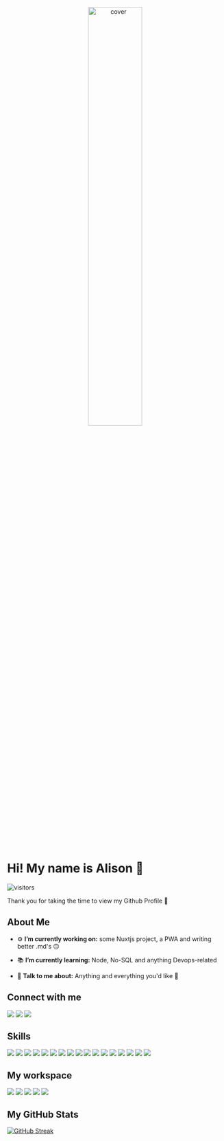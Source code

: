 <div align="center">
<img width="auto" height = "50%" src="https://res.cloudinary.com/dhlpkwga4/image/upload/v1627197433/resized-brand-logo_wiarjf.svg" alt="cover" />
</div>

<h1>  Hi! My name is Alison 🦄 </h1>
<p align='center'>

![visitors](https://visitor-badge.glitch.me/badge?page_id=AlisonV2.AlisonV2)

</p>
<div size='25px'> Thank you for taking the time to view my Github Profile 🤩
</div>


<h2> About Me </h2>

- ⚙️ **I’m currently working on:** some Nuxtjs project, a PWA and writing better .md's 🙃

- 📚 **I’m currently learning:** Node, No-SQL and anything Devops-related

- 💬 **Talk to me about:** Anything and everything you'd like 🤪

<h2> Connect with me </h2>

<a href="https://www.linkedin.com/in/alison-vandromme"><img src="https://img.shields.io/badge/LinkedIn-0077B5?style=for-the-badge&logo=linkedin&logoColor=white" /></a>
<a href="https://www.alisonvandromme.com"><img src="https://img.shields.io/badge/Portfolio-49BFC7?style=for-the-badge" /></a> <a href="mailto:alison.vandromme@outlook.fr"><img src="https://img.shields.io/badge/Microsoft_Outlook-0078D4?style=for-the-badge&logo=microsoft-outlook&logoColor=white" /></a>

<h2> Skills </h2>

<img src="https://img.shields.io/badge/nuxt.js-00C58E?style=for-the-badge&logo=nuxtdotjs&logoColor=white"/> <img src="https://img.shields.io/badge/Vue.js-35495E?style=for-the-badge&logo=vuedotjs&logoColor=4FC08D"/> <img src="https://img.shields.io/badge/Sass-CC6699?style=for-the-badge&logo=sass&logoColor=white"/> <img src="https://img.shields.io/badge/firebase-ffca28?style=for-the-badge&logo=firebase&logoColor=black"/> <img src="https://img.shields.io/badge/Express.js-000000?style=for-the-badge&logo=express&logoColor=white"/> <img src="https://img.shields.io/badge/Bootstrap-563D7C?style=for-the-badge&logo=bootstrap&logoColor=white"/> <img src="https://img.shields.io/badge/Material--UI-0081CB?style=for-the-badge&logo=material-ui&logoColor=white" /> <img src="https://img.shields.io/badge/React-20232A?style=for-the-badge&logo=react&logoColor=61DAFB"/> <img src="https://img.shields.io/badge/Node.js-339933?style=for-the-badge&logo=nodedotjs&logoColor=white" /> <img src="https://img.shields.io/badge/Symfony-000000?style=for-the-badge&logo=Symfony&logoColor=white" />
<img src="https://img.shields.io/badge/JavaScript-F7DF1E?style=for-the-badge&logo=javascript&logoColor=black" /> <img src="https://img.shields.io/badge/PHP-777BB4?style=for-the-badge&logo=php&logoColor=white" /> <img src="https://img.shields.io/badge/CSS3-1572B6?style=for-the-badge&logo=css3&logoColor=white" /> <img src="https://img.shields.io/badge/HTML5-E34F26?style=for-the-badge&logo=html5&logoColor=white" /> <img src="	https://img.shields.io/badge/MySQL-00000F?style=for-the-badge&logo=mysql&logoColor=white" /> <img src="https://img.shields.io/badge/PostgreSQL-316192?style=for-the-badge&logo=postgresql&logoColor=white" /> <img src="https://img.shields.io/badge/Xampp-F37623?style=for-the-badge&logo=xampp&logoColor=white" />

<h2> My workspace </h2>

<img src="https://img.shields.io/badge/Visual_Studio_Code-0078D4?style=for-the-badge&logo=visual%20studio%20code&logoColor=white" /> <img src="https://img.shields.io/badge/Windows-0078D6?style=for-the-badge&logo=windows&logoColor=white" /> <img src="https://img.shields.io/badge/AMD-Ryzen_7_5800H-ED1C24?style=for-the-badge&logo=amd&logoColor=white" /> <img src="https://img.shields.io/badge/NVIDIA-GTX3070-76B900?style=for-the-badge&logo=nvidia&logoColor=white" /> <img src="https://img.shields.io/badge/RAM-76B900?style=for-the-badge&logo=32GB&logoColor=white">

<h2> My GitHub Stats </h2>

[![GitHub Streak](http://github-readme-streak-stats.herokuapp.com?user=AlisonV2&theme=dark&background=black&ring=B6E5E9&border=8E8E8E&stroke=D2D2D2&fire=49BFC7&currStreakNum=49BFC7&sideNums=49BFC7&currStreakLabel=49BFC7&sideLabels=D2D2D2&dates=8E8E8E)](https://git.io/streak-stats)
